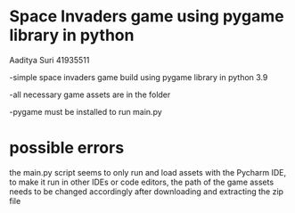 # Space Invaders game using pygame library in python

Aaditya Suri 41935511

-simple space invaders game build using pygame library in python 3.9

-all necessary game assets are in the folder

-pygame must be installed to run main.py

# possible errors

the main.py script seems to only run and load assets with the Pycharm IDE, to make it run in other IDEs or code editors, the path of the game assets needs to be changed accordingly after downloading and extracting the zip file
